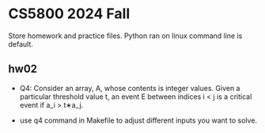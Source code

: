 # CS5800 2024 Fall
Store homework and practice files. Python ran on linux command line is default.

## hw02

* Q4: Consider an array, A, whose contents is integer values. Given a particular threshold value t, an event 
E between indices 
i
\<
j is a critical event if a_i
\>
t∗a_j.

* use q4 command in Makefile to adjust different inputs you want to solve.